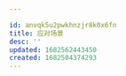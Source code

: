 ```yaml
---

id: anvqk5u2pwkhnzjr8k0x6fn
title: 应对场景
desc: ''
updated: 1682562443450
created: 1682504374293
---
```

